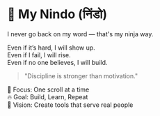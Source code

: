 # 💪 My Nindo (निंडो)

I never go back on my word — that's my ninja way.

Even if it’s hard, I will show up.  
Even if I fail, I will rise.  
Even if no one believes, I will build.

> "Discipline is stronger than motivation."

🧠 Focus: One scroll at a time  
🔥 Goal: Build, Learn, Repeat  
🎯 Vision: Create tools that serve real people
